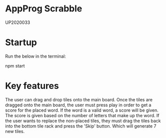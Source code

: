 # AppProg Scrabble

UP2020033

# Startup

Run the below in the terminal:

npm start

# Key features

The user can drag and drop tiles onto the main board.
Once the tiles are dragged onto the main board, the user must press play in order to get a score for the placed word.
If the word is a valid word, a score will be given.
The score is given based on the number of letters that make up the word.
If the user wants to replace the non-placed tiles, they must drag the tiles back into the bottom tile rack and press the 'Skip' button. Which will generate 7 new tiles.
